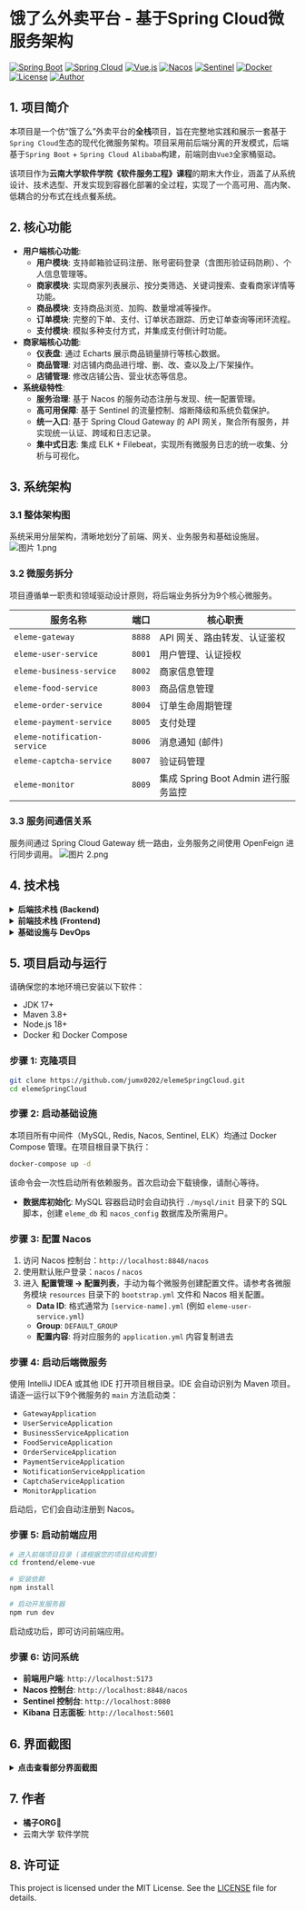 # 饿了么外卖平台 - 基于Spring Cloud微服务架构

[![Spring Boot](https://img.shields.io/badge/Spring%20Boot-3.2.0-brightgreen.svg)](https://spring.io/projects/spring-boot)
[![Spring Cloud](https://img.shields.io/badge/Spring%20Cloud-2023.0.0-blue.svg)](https://spring.io/projects/spring-cloud)
[![Vue.js](https://img.shields.io/badge/Vue.js-3.x-brightgreen.svg)](https://vuejs.org/)
[![Nacos](https://img.shields.io/badge/Nacos-2.x-orange.svg)](https://nacos.io/)
[![Sentinel](https://img.shields.io/badge/Sentinel-1.8.x-red.svg)](https://github.com/alibaba/Sentinel)
[![Docker](https://img.shields.io/badge/Docker-Container-blue.svg)](https://www.docker.com/)
[![License](https://img.shields.io/badge/License-MIT-yellow.svg)](https://opensource.org/licenses/MIT)
[![Author](https://img.shields.io/badge/Author-ORG233-lightgrey.svg)](https://github.com/jumx0202)

## 1. 项目简介

本项目是一个仿“饿了么”外卖平台的**全栈**项目，旨在完整地实践和展示一套基于`Spring Cloud`生态的现代化微服务架构。项目采用前后端分离的开发模式，后端基于`Spring Boot` + `Spring Cloud Alibaba`构建，前端则由`Vue3`全家桶驱动。

该项目作为**云南大学软件学院《软件服务工程》课程**的期末大作业，涵盖了从系统设计、技术选型、开发实现到容器化部署的全过程，实现了一个高可用、高内聚、低耦合的分布式在线点餐系统。

## 2. 核心功能

- **用户端核心功能**:
    - **用户模块**: 支持邮箱验证码注册、账号密码登录（含图形验证码防刷）、个人信息管理等。
    - **商家模块**: 实现商家列表展示、按分类筛选、关键词搜索、查看商家详情等功能。
    - **商品模块**: 支持商品浏览、加购、数量增减等操作。
    - **订单模块**: 完整的下单、支付、订单状态跟踪、历史订单查询等闭环流程。
    - **支付模块**: 模拟多种支付方式，并集成支付倒计时功能。
- **商家端核心功能**:
    - **仪表盘**: 通过 Echarts 展示商品销量排行等核心数据。
    - **商品管理**: 对店铺内商品进行增、删、改、查以及上/下架操作。
    - **店铺管理**: 修改店铺公告、营业状态等信息。
- **系统级特性**:
    - **服务治理**: 基于 Nacos 的服务动态注册与发现、统一配置管理。
    - **高可用保障**: 基于 Sentinel 的流量控制、熔断降级和系统负载保护。
    - **统一入口**: 基于 Spring Cloud Gateway 的 API 网关，聚合所有服务，并实现统一认证、跨域和日志记录。
    - **集中式日志**: 集成 ELK + Filebeat，实现所有微服务日志的统一收集、分析与可视化。

## 3. 系统架构

### 3.1 整体架构图

系统采用分层架构，清晰地划分了前端、网关、业务服务和基础设施层。
![图片 1.png](图片%201.png)

### 3.2 微服务拆分

项目遵循单一职责和领域驱动设计原则，将后端业务拆分为9个核心微服务。

| 服务名称 | 端口 | 核心职责 |
| --- | --- | --- |
| `eleme-gateway` | `8888` | API 网关、路由转发、认证鉴权 |
| `eleme-user-service` | `8001` | 用户管理、认证授权 |
| `eleme-business-service` | `8002` | 商家信息管理 |
| `eleme-food-service` | `8003` | 商品信息管理 |
| `eleme-order-service` | `8004` | 订单生命周期管理 |
| `eleme-payment-service` | `8005` | 支付处理 |
| `eleme-notification-service` | `8006` | 消息通知 (邮件) |
| `eleme-captcha-service` | `8007` | 验证码管理 |
| `eleme-monitor` | `8009` | 集成 Spring Boot Admin 进行服务监控 |

### 3.3 服务间通信关系

服务间通过 Spring Cloud Gateway 统一路由，业务服务之间使用 OpenFeign 进行同步调用。
![图片 2.png](%E5%9B%BE%E7%89%87%202.png)

## 4. 技术栈

<details>
<summary><b>后端技术栈 (Backend)</b></summary>

| 技术 | 版本/说明 |
| --- | --- |
| **核心框架** | |
| Spring Boot | `3.2.0` - 提供快速开发和自动配置能力 |
| Spring Cloud | `2023.0.0` - 微服务生态系统 |
| Spring Cloud Alibaba | `2023.0.1.0` - 集成 Nacos、Sentinel 等 |
| **微服务组件** | |
| Nacos | 服务注册发现、统一配置中心 |
| Sentinel | 流量控制、熔断降级 |
| Spring Cloud Gateway | 响应式 API 网关 |
| OpenFeign | 声明式 HTTP 客户端，用于服务间调用 |
| **数据与存储** | |
| MySQL | `8.0` - 关系型数据库，用于业务数据持久化 |
| Redis | `7.0` - 分布式缓存，提升性能 |
| MyBatis Plus | `3.5.5` - ORM 框架，简化数据库操作 |
| **安全与监控** | |
| Spring Security | JWT Token 统一认证机制 |
| Spring Boot Admin | 微服务监控面板 |
| Micrometer + Sleuth | 应用指标采集与分布式链路追踪 |

</details>

<details>
<summary><b>前端技术栈 (Frontend)</b></summary>

| 技术 | 版本/说明 |
| --- | --- |
| **核心框架** | |
| Vue.js | `3.x` - 渐进式前端框架 |
| TypeScript | `5.x` - 提供静态类型检查，提升代码质量 |
| Vite | `6.x` - 新一代前端构建工具，提供极速开发体验 |
| **状态管理** | |
| Pinia | 新一代 Vue 状态管理库 |
| **路由** | |
| Vue Router | `4.x` - 官方路由管理器 |
| **UI 组件库** | |
| Element Plus | PC 端 UI 组件库 (用于商家管理后台) |
| Vant | 移动端 UI 组件库 (用于用户端 App) |
| **HTTP 通信** | |
| Axios | 用于与后端 API 通信 |

</details>

<details>
<summary><b>基础设施与 DevOps</b></summary>

| 技术 | 说明 |
| --- | --- |
| Docker / Docker Compose | 容器化部署与编排所有服务和中间件 |
| ELK Stack + Filebeat | 集中式日志收集、存储、分析与可视化 |
| Maven | 后端项目构建与依赖管理 |

</details>

## 5. 项目启动与运行

请确保您的本地环境已安装以下软件：

- JDK 17+
- Maven 3.8+
- Node.js 18+
- Docker 和 Docker Compose

### 步骤 1: 克隆项目

```bash
git clone https://github.com/jumx0202/elemeSpringCloud.git
cd elemeSpringCloud
```

### 步骤 2: 启动基础设施

本项目所有中间件（MySQL, Redis, Nacos, Sentinel, ELK）均通过 Docker Compose 管理。在项目根目录下执行：

```bash
docker-compose up -d
```

该命令会一次性启动所有依赖服务。首次启动会下载镜像，请耐心等待。
- **数据库初始化**: MySQL 容器启动时会自动执行 `./mysql/init` 目录下的 SQL 脚本，创建 `eleme_db` 和 `nacos_config` 数据库及所需用户。

### 步骤 3: 配置 Nacos

1.  访问 Nacos 控制台：`http://localhost:8848/nacos`
2.  使用默认账户登录：`nacos` / `nacos`
3.  进入 **配置管理 -> 配置列表**，手动为每个微服务创建配置文件。请参考各微服务模块 `resources` 目录下的 `bootstrap.yml` 文件和 Nacos 相关配置。
    -   **Data ID**: 格式通常为 `[service-name].yml` (例如 `eleme-user-service.yml`)
    -   **Group**: `DEFAULT_GROUP`
    -   **配置内容**: 将对应服务的 `application.yml` 内容复制进去

### 步骤 4: 启动后端微服务

使用 IntelliJ IDEA 或其他 IDE 打开项目根目录。IDE 会自动识别为 Maven 项目。请逐一运行以下9个微服务的 `main` 方法启动类：
- `GatewayApplication`
- `UserServiceApplication`
- `BusinessServiceApplication`
- `FoodServiceApplication`
- `OrderServiceApplication`
- `PaymentServiceApplication`
- `NotificationServiceApplication`
- `CaptchaServiceApplication`
- `MonitorApplication`

启动后，它们会自动注册到 Nacos。

### 步骤 5: 启动前端应用

```bash
# 进入前端项目目录 (请根据您的项目结构调整)
cd frontend/eleme-vue

# 安装依赖
npm install

# 启动开发服务器
npm run dev
```

启动成功后，即可访问前端应用。

### 步骤 6: 访问系统

- **前端用户端**: `http://localhost:5173`
- **Nacos 控制台**: `http://localhost:8848/nacos`
- **Sentinel 控制台**: `http://localhost:8080`
- **Kibana 日志面板**: `http://localhost:5601`

## 6. 界面截图

<details>
<summary><b>点击查看部分界面截图</b></summary>

| 登录/注册 | 首页 | 点餐页 |
| --- | --- | --- |
| ![图片 3.jpg](%E5%9B%BE%E7%89%87%203.jpg) | ![图片 4.png](%E5%9B%BE%E7%89%87%204.png) | ![图片 5.png](%E5%9B%BE%E7%89%87%205.png)|
| **订单确认** | **订单列表** | **商家后台** |
| ![图片 6.png](%E5%9B%BE%E7%89%87%206.png)| ![图片 7.png](%E5%9B%BE%E7%89%87%207.png) |
| **基础设施监控** | | |
| ![图片 8.png](%E5%9B%BE%E7%89%87%208.png) | ![图片 9.png](%E5%9B%BE%E7%89%87%209.png) | 

</details>

## 7. 作者

- **橘子ORG🍊**
- 云南大学 软件学院

## 8. 许可证

This project is licensed under the MIT License. See the [LICENSE](LICENSE) file for details.
